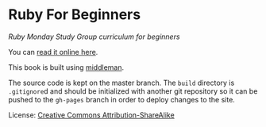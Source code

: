 # Ruby For Beginners

*Ruby Monday Study Group curriculum for beginners*

You can [read it online here](http://ruby-for-beginners.rubymonstas.org).

This book is built using [middleman](http://middlemanapp.com).

The source code is kept on the master branch. The `build` directory is
`.gitignore`d and should be initialized with another git repository so it can
be pushed to the `gh-pages` branch in order to deploy changes to the site.

License: <a href="https://creativecommons.org/licenses/by-sa/2.0/" rel="license cc:license"><i class="ui-icon-tiny-5cc"></i>Creative Commons Attribution-ShareAlike</a>
